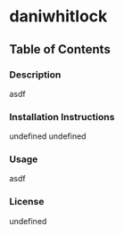 
# daniwhitlock 
## Table of Contents

### Description
asdf
### Installation Instructions
undefined
undefined
### Usage 
asdf
### License
undefined



